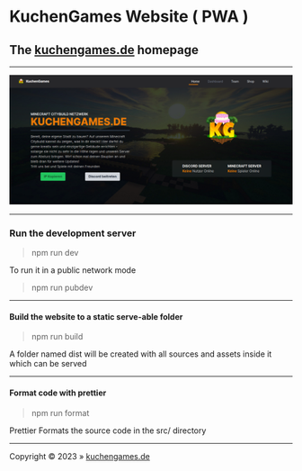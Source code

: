 # KuchenGames Website ( PWA )

## The [kuchengames.de](https://kuchengames.de) homepage

---

<div align="center">
  <img src=".github/assets/preview.png" alt="Preview">
</div>

---

### Run the development server

> npm run dev

To run it in a public network mode

> npm run pubdev

---

#### Build the website to a static serve-able folder

> npm run build

A folder named dist will be created with all sources and assets inside it which can be served

---

#### Format code with prettier

> npm run format

Prettier Formats the source code in the src/ directory

---

Copyright © 2023 » [kuchengames.de](https://kuchengames.de)
